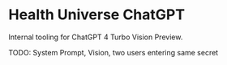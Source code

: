 # Health Universe ChatGPT

Internal tooling for ChatGPT 4 Turbo Vision Preview.

TODO: System Prompt, Vision, two users entering same secret
